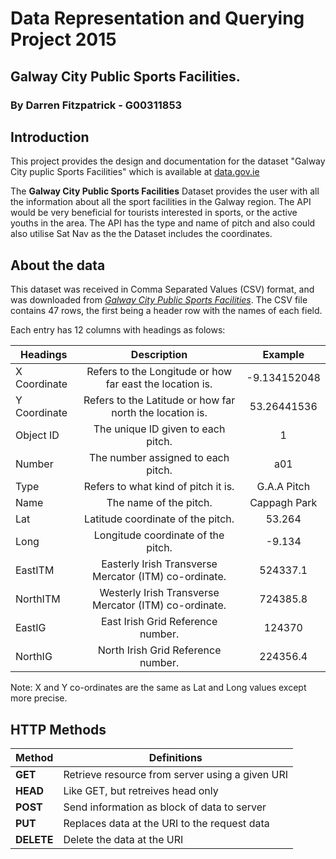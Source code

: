 # Data Representation and Querying Project 2015
## Galway City Public Sports Facilities.
### By Darren Fitzpatrick - G00311853

## Introduction
This project provides the design and documentation for the dataset "Galway City puplic Sports Facilities" which is available at [data.gov.ie](http://data.gov.ie)

The **Galway City Public Sports Facilities** Dataset provides the user with all the information about all the sport facilities in the Galway region. The API would be very beneficial for tourists interested in sports, or the active youths in the area. The API has the type and name of pitch and also could also utilise Sat Nav as the the Dataset includes the coordinates.

## About the data
This dataset was received in Comma Separated Values (CSV) format, and was downloaded from [*Galway City Public Sports Facilities*](https://data.gov.ie/dataset/galway-city-public-sports-facilities/resource/2db7c358-4ec1-4cfb-9456-d935cc0157aa).
The CSV file contains 47 rows, the first being a header row with the names of each field.

Each entry has 12 columns with headings as folows:

| Headings       | Description                                                 | Example        |
| -------------- |:-----------------------------------------------------------:|:--------------:|
|X Coordinate    | Refers to the Longitude or how far east the location is.    | -9.134152048   |
|Y Coordinate    | Refers to the Latitude or how far north the location is.    | 53.26441536    |
|Object ID       | The unique ID given to each pitch.                          | 1              |
|Number          | The number assigned to each pitch.                          | a01            |
|Type            | Refers to what kind of pitch it is.                         | G.A.A Pitch    |
|Name            | The name of the pitch.                                      | Cappagh Park   |
|Lat             | Latitude coordinate of the pitch.                           | 53.264         |
|Long            | Longitude coordinate of the pitch.                          | -9.134         |
|EastITM         | Easterly Irish Transverse Mercator (ITM) co-ordinate.       | 524337.1       |
|NorthITM        | Westerly Irish Transverse Mercator (ITM) co-ordinate.       | 724385.8       |
|EastIG          | East Irish Grid Reference number.                           | 124370         |
|NorthIG         | North Irish Grid Reference number.                          | 224356.4       |

Note: X and Y co-ordinates are the same as Lat and Long values except more precise.

## HTTP Methods 
Method | Definitions
|---------- |-------------------------------------------------|
|**GET**    | Retrieve resource from server using a given URI |   
|**HEAD**   | Like GET, but retreives head only               |
|**POST**   | Send information as block of data to server     | 
|**PUT**    | Replaces data at the URI to the request data    | 
|**DELETE** | Delete the data at the URI                      |


